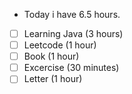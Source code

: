 - Today i have 6.5 hours.
- [ ] Learning Java (3 hours)
- [ ] Leetcode (1 hour)
- [ ] Book (1 hour)
- [ ] Excercise (30 minutes)
- [ ] Letter (1 hour)